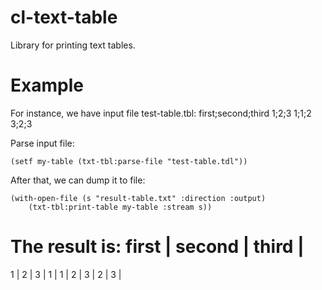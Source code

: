 cl-text-table
=============

Library for printing text tables.


Example
=======

For instance, we have input file test-table.tbl:
first;second;third
1;2;3
1;1;2
3;2;3

Parse input file:
```common lisp
(setf my-table (txt-tbl:parse-file "test-table.tdl"))
```

After that, we can dump it to file:
```common lisp
(with-open-file (s "result-table.txt" :direction :output)
    (txt-tbl:print-table my-table :stream s))
```

The result is:
 first | second | third |
=========================
   1   |    2   |   3   |
   1   |    1   |   2   |
   3   |    2   |   3   |
